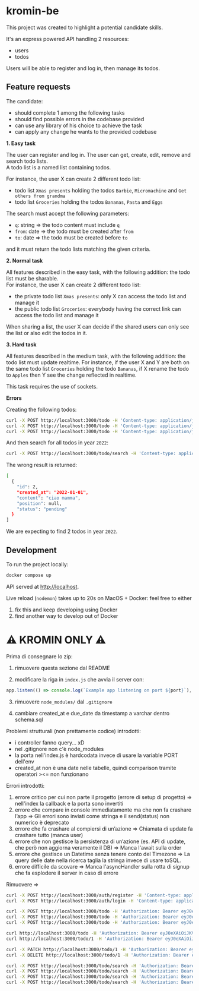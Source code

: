 # kromin-be

This project was created to highlight a potential candidate skills.

It's an express powered API handling 2 resources:
- users
- todos

Users will be able to register and log in, then manage its todos.

## Feature requests

The candidate:
- should complete 1 among the following tasks
- should find possible errors in the codebase provided
- can use any library of his choice to achieve the task
- can apply any change he wants to the provided codebase

**1. Easy task**

The user can register and log in.
The user can get, create, edit, remove and search todo lists.  
A todo list is a named list containing todos.

For instance, the user X can create 2 different todo list:
- todo list `Xmas presents` holding the todos `Barbie`, `Micromachine` and `Get others from grandma`
- todo list `Groceries` holding the todos `Bananas`, `Pasta` and `Eggs`

The search must accept the following parameters:
- `q`: string => the todo content must include `q`
- `from`: date => the todo must be created after `from`
- `to`: date => the todo must be created before `to`
  
and it must return the todo lists matching the given criteria.

**2. Normal task**

All features described in the easy task, with the following addition: the todo list must be sharable.  
For instance, the user X can create 2 different todo list: 
- the private todo list `Xmas presents`: only X can access the todo list and manage it
- the public todo list `Groceries`: everybody having the correct link can access the todo list and manage it

When sharing a list, the user X can decide if the shared users can only see the list or also edit the todos in it. 

**3. Hard task**

All features described in the medium task, with the following addition: the todo list must update realtime.
For instance, if the user X and Y are both on the same todo list `Groceries` holding the todo `Bananas`, if X rename the todo to `Apples` then Y see the change reflected in realtime. 

This task requires the use of sockets.

**Errors**

Creating the following todos:
```sh
curl -X POST http://localhost:3000/todo -H 'Content-type: application/json' -d '{"content":"ciao papà"}'
curl -X POST http://localhost:3000/todo -H 'Content-type: application/json' -d '{"content":"ciao mamma","created_at":"2022-01-01"}'
curl -X POST http://localhost:3000/todo -H 'Content-type: application/json' -d '{"content":"hello mom","created_at":"2022-12-31T00:00:00"}'
```

And then search for all todos in year `2022`:
```sh
curl -X POST http://localhost:3000/todo/search -H 'Content-type: application/json' -d '{"from":"2022-01-01","to":"2022-12-31"}'
```

The wrong result is returned:
```sh
[
  {
    "id": 2,
    "created_at": "2022-01-01",
    "content": "ciao mamma",
    "position": null,
    "status": "pending"
  }
]
```

We are expecting to find 2 todos in year `2022`. 

## Development

To run the project locally:
```sh
docker compose up
```

API served at <http://localhost>.  

Live reload (`nodemon`) takes up to 20s on MacOS + Docker: feel free to either
1) fix this and keep developing using Docker
2) find another way to develop out of Docker

# ⚠️ KROMIN ONLY ⚠️

Prima di consegnare lo zip:

1. rimuovere questa sezione dal README

2. modificare la riga in `index.js` che avvia il server con:
```js
app.listen(() => console.log(`Example app listening on port ${port}`), port);
```

3. rimuovere `node_modules/` dal `.gitignore`

4. cambiare created_at e due_date da timestamp a varchar dentro schema.sql

Problemi strutturali (non prettamente codice) introdotti:
- i controller fanno query... xD
- nel .gitignore non c'è node_modules
- la porta nell'index.js è hardcodata invece di usare la variable PORT dell'env
- created_at non è una date nelle tabelle, quindi comparison tramite operatori ><= non funzionano

Errori introdotti:
1. errore critico per cui non parte il progetto (errore di setup di progetto) => nell'index la callback e la porta sono invertiti
2. errore che compare in console immediatamente ma che non fa crashare l’app => Gli errori sono inviati come stringa e il send(status) non numerico è deprecato 
3. errore che fa crashare al compiersi di un’azione => Chiamata di update fa crashare tutto (manca user)
4. errore che non gestisce la persistenza di un’azione (es. API di update, che però non aggiorna veramente il DB) => Manca l'await sulla order
5. errore che gestisce un Datetime senza tenere conto del Timezone => La query delle date nella ricerca taglia la stringa invece di usare toSQL.
6. errore difficile da scovare => Manca l'asyncHandler sulla rotta di signup che fa esplodere il server in caso di errore


Rimuovere => 
```sh
curl -X POST http://localhost:3000/auth/register -H 'Content-type: application/json' -d '{"email":"john@gmail.com","password":"password","first_name":"John","last_name":"Doe"}'
curl -X POST http://localhost:3000/auth/login -H 'Content-type: application/json' -d '{"email":"john@gmail.com","password":"password"}'

curl -X POST http://localhost:3000/todo -H 'Authorization: Bearer eyJ0eXAiOiJKV1QiLCJhbGciOiJIUzI1NiJ9.eyJpZCI6MSwiZW1haWwiOiJqb2huQGdtYWlsLmNvbSJ9.yDrGoBzVPIN_JVlqNF9lmPPRSXE-vp0jv4ybW5tEXsE' -H 'Content-type: application/json' -d '{"content":"ciao papà"}'
curl -X POST http://localhost:3000/todo -H 'Authorization: Bearer eyJ0eXAiOiJKV1QiLCJhbGciOiJIUzI1NiJ9.eyJpZCI6MSwiZW1haWwiOiJqb2huQGdtYWlsLmNvbSJ9.yDrGoBzVPIN_JVlqNF9lmPPRSXE-vp0jv4ybW5tEXsE' -H 'Content-type: application/json' -d '{"content":"ciao mamma","created_at":"2022-01-01"}'
curl -X POST http://localhost:3000/todo -H 'Authorization: Bearer eyJ0eXAiOiJKV1QiLCJhbGciOiJIUzI1NiJ9.eyJpZCI6MSwiZW1haWwiOiJqb2huQGdtYWlsLmNvbSJ9.yDrGoBzVPIN_JVlqNF9lmPPRSXE-vp0jv4ybW5tEXsE' -H 'Content-type: application/json' -d '{"content":"hello mom","created_at":"2022-12-31 00:00:00"}'

curl http://localhost:3000/todo -H 'Authorization: Bearer eyJ0eXAiOiJKV1QiLCJhbGciOiJIUzI1NiJ9.eyJpZCI6MSwiZW1haWwiOiJqb2huQGdtYWlsLmNvbSJ9.yDrGoBzVPIN_JVlqNF9lmPPRSXE-vp0jv4ybW5tEXsE'
curl http://localhost:3000/todo/1 -H 'Authorization: Bearer eyJ0eXAiOiJKV1QiLCJhbGciOiJIUzI1NiJ9.eyJpZCI6MSwiZW1haWwiOiJqb2huQGdtYWlsLmNvbSJ9.yDrGoBzVPIN_JVlqNF9lmPPRSXE-vp0jv4ybW5tEXsE'

curl -X PATCH http://localhost:3000/todo/1 -H 'Authorization: Bearer eyJ0eXAiOiJKV1QiLCJhbGciOiJIUzI1NiJ9.eyJpZCI6MSwiZW1haWwiOiJqb2huQGdtYWlsLmNvbSJ9.yDrGoBzVPIN_JVlqNF9lmPPRSXE-vp0jv4ybW5tEXsE' -H 'Content-type: application/json' -d '{"content":"yoyo","due_date":"2023-12-31","status":"done"}'
curl -X DELETE http://localhost:3000/todo/1 -H 'Authorization: Bearer eyJ0eXAiOiJKV1QiLCJhbGciOiJIUzI1NiJ9.eyJpZCI6MSwiZW1haWwiOiJqb2huQGdtYWlsLmNvbSJ9.yDrGoBzVPIN_JVlqNF9lmPPRSXE-vp0jv4ybW5tEXsE'

curl -X POST http://localhost:3000/todo/search -H 'Authorization: Bearer eyJ0eXAiOiJKV1QiLCJhbGciOiJIUzI1NiJ9.eyJpZCI6MSwiZW1haWwiOiJqb2huQGdtYWlsLmNvbSJ9.yDrGoBzVPIN_JVlqNF9lmPPRSXE-vp0jv4ybW5tEXsE' -H 'Content-type: application/json' -d '{"limit":"2","offset":2}'
curl -X POST http://localhost:3000/todo/search -H 'Authorization: Bearer eyJ0eXAiOiJKV1QiLCJhbGciOiJIUzI1NiJ9.eyJpZCI6MSwiZW1haWwiOiJqb2huQGdtYWlsLmNvbSJ9.yDrGoBzVPIN_JVlqNF9lmPPRSXE-vp0jv4ybW5tEXsE' -H 'Content-type: application/json' -d '{"q":"ciao","from":"2023-01-01"}'
curl -X POST http://localhost:3000/todo/search -H 'Authorization: Bearer eyJ0eXAiOiJKV1QiLCJhbGciOiJIUzI1NiJ9.eyJpZCI6MSwiZW1haWwiOiJqb2huQGdtYWlsLmNvbSJ9.yDrGoBzVPIN_JVlqNF9lmPPRSXE-vp0jv4ybW5tEXsE' -H 'Content-type: application/json' -d '{"q":"ciao","from":"2023-01-01","to":"2023-12-12"}'
curl -X POST http://localhost:3000/todo/search -H 'Authorization: Bearer eyJ0eXAiOiJKV1QiLCJhbGciOiJIUzI1NiJ9.eyJpZCI6MSwiZW1haWwiOiJqb2huQGdtYWlsLmNvbSJ9.yDrGoBzVPIN_JVlqNF9lmPPRSXE-vp0jv4ybW5tEXsE' -H 'Content-type: application/json' -d '{"q":"ciao","from":"2022-01-01","to":"2022-12-31"}'
```